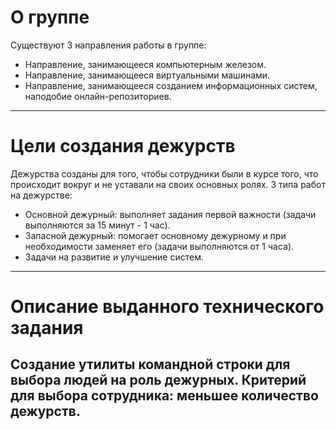# **О группе**
Существуют 3 направления работы в группе:
* Направление, занимающееся компьютерным железом.
* Направление, занимающееся виртуальными машинами.
* Направление, занимающееся созданием информационных систем, наподобие онлайн-репозиториев.
---
# **Цели создания дежурств**
Дежурства созданы для того, чтобы сотрудники были в курсе того, что происходит вокруг и не уставали на своих основных ролях.
3 типа работ на дежурстве:
* Основной дежурный: выполняет задания первой важности (задачи выполняются за 15 минут - 1 час).
* Запасной дежурный: помогает основному дежурному и при необходимости заменяет его (задачи выполняются от 1 часа).
* Задачи на развитие и улучшение систем.
---
# **Описание выданного технического задания**
Создание утилиты командной строки для выбора людей на роль дежурных. Критерий для выбора сотрудника: меньшее количество дежурств.
---

